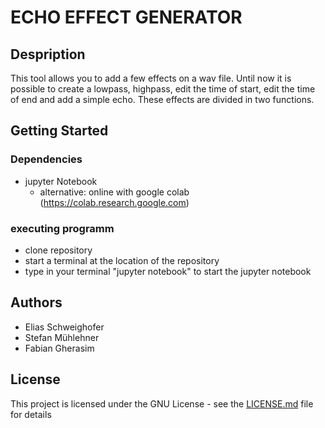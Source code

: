 # ECHO EFFECT GENERATOR

## Despription 
This tool allows you to add a few effects on a wav file.
Until now it is possible to create a lowpass, highpass, edit the time of start, edit the time of end and add a simple echo.
These effects are divided in two functions.

## Getting Started

### Dependencies
- jupyter Notebook
  - alternative: online with google colab (https://colab.research.google.com)

### executing programm
- clone repository
- start a terminal at the location of the repository
- type in your terminal "jupyter notebook" to start the jupyter notebook

## Authors
- Elias Schweighofer
- Stefan Mühlehner
- Fabian Gherasim

## License

This project is licensed under the GNU License - see the [LICENSE.md](/LICENSE.md) file for details
